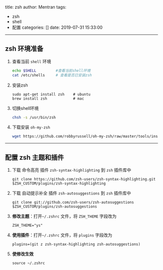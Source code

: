 title: zsh
author: Mentran
tags:
  - zsh
  - shell
  - 配置
categories: []
date: 2019-07-31 15:33:00
---
## zsh 环境准备
1. 查看当前 `shell` 环境
    ```bash
    echo $SHELL         #查看当前shell环境
    cat /etc/shells     # 查看是否已安装zsh
    ```
2.  安装zsh
    ```
    sudo apt-get install zsh    # ubuntu
    brew install zsh            # mac
    ```
3. 切换shell环境
    ```bash
    chsh -s /usr/bin/zsh
    ```
4. 下载安装 `oh-my-zsh`
    ```bash
    wget https://github.com/robbyrussell/oh-my-zsh/raw/master/tools/install.sh -O - | sh
    ```
<!-- more -->
***

## 配置 zsh 主题和插件
1. 下载 命令高亮 插件 `zsh-syntax-highlighting` 到 `zsh` 插件库中
    ```
    git clone https://github.com/zsh-users/zsh-syntax-highlighting.git $ZSH_CUSTOM/plugins/zsh-syntax-highlighting
    ```

2. 下载 自动提示补全 插件 `zsh-autosuggestions` 到 `zsh` 插件库中
    ```
    git clone git://github.com/zsh-users/zsh-autosuggestions $ZSH_CUSTOM/plugins/zsh-autosuggestions
    ```

3. **修改主题**：打开`~/.zshrc` 文件，将 `ZSH_THEME` 字段改为
    ```
    ZSH_THEME="ys"
    ```

4. **使用插件**：打开`~/.zshrc` 文件，将 `plugins` 字段改为
    ```
    plugins=(git z zsh-syntax-highlighting zsh-autosuggestions)
    ```

5. **使修改生效**
    ```
    source ~/.zshrc
    ```